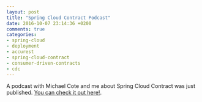 ```yaml
---
layout: post
title: "Spring Cloud Contract Podcast"
date: 2016-10-07 23:14:36 +0200
comments: true
categories:
- spring-cloud
- deployment
- accurest
- spring-cloud-contract
- consumer-driven-contracts
- cdc
---
```


A podcast with Michael Cote and me about Spring Cloud Contract was just published. [You can check it out here!](
https://soundcloud.com/pivotalconversations/037-microservices-governance-with-spring-cloud-contract-guest-marcin-grzejszczak).
